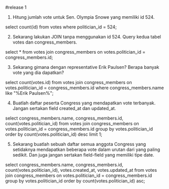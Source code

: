 #release 1
1. Hitung jumlah vote untuk Sen.
Olympia Snowe yang memiliki id 524.

select count(id)
from votes
where politician_id = 524;

2. Sekarang lakukan JOIN tanpa menggunakan id 524. Query kedua tabel votes dan congress_members.

select *
from votes
join congress_members
on votes.politician_id = congress_members.id;

3. Sekarang gimana dengan representative Erik Paulsen? Berapa banyak vote yang dia dapatkan?

select count(votes.id)
from votes
join congress_members
on votes.politician_id = congress_members.id
where congress_members.name like "%Erik Paulsen%";

4. Buatlah daftar peserta Congress yang mendapatkan vote terbanyak. Jangan sertakan field created_at dan updated_at.

select congress_members.name, congress_members.id, count(votes.politician_id)
from votes
join congress_members
on votes.politician_id = congress_members.id
group by votes.politician_id
order by count(votes.politician_id) desc
limit 1;

5. Sekarang buatlah sebuah daftar semua anggota Congress yang setidaknya mendapatkan beberapa vote dalam urutan dari yang paling sedikit. Dan juga jangan sertakan field-field yang memiliki tipe date.

select congress_members.name, congress_members.id, count(votes.politician_id), votes.created_at, votes.updated_at
from votes
join congress_members
on votes.politician_id = congress_members.id
group by votes.politician_id
order by count(votes.politician_id) asc;
